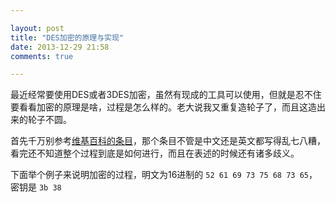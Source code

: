 ```yaml
---

layout: post
title: "DES加密的原理与实现"
date: 2013-12-29 21:58
comments: true

---
```

最近经常要使用DES或者3DES加密，虽然有现成的工具可以使用，但就是忍不住要看看加密的原理是啥，过程是怎么样的。老大说我又重复造轮子了，而且这造出来的轮子不圆。

首先千万别参考[维基百科的条目](http://zh.wikipedia.org/wiki/%E8%B3%87%E6%96%99%E5%8A%A0%E5%AF%86%E6%A8%99%E6%BA%96)，那个条目不管是中文还是英文都写得乱七八糟，看完还不知道整个过程到底是如何进行，而且在表述的时候还有诸多歧义。

下面举个例子来说明加密的过程，明文为16进制的
`52 61 69 73 75 68 73 65`，
密钥是
`3b 38 `